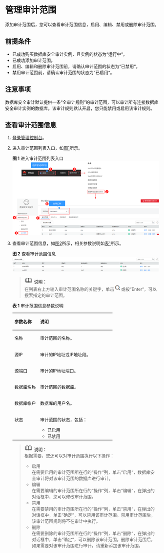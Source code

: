 # 管理审计范围<a name="ZH-CN_TOPIC_0146119883"></a>

添加审计范围后，您可以查看审计范围信息，启用、编辑、禁用或删除审计范围。

## 前提条件<a name="section070891116319"></a>

-   已成功购买数据库安全审计实例，且实例的状态为“运行中“。
-   已成功添加审计范围。
-   启用、编辑和删除审计范围前，请确认审计范围的状态为“已禁用“。
-   禁用审计范围前，请确认审计范围的状态为“已启用“。

## 注意事项<a name="section15689121410189"></a>

数据库安全审计默认提供一条“全审计规则“的审计范围，可以审计所有连接数据库安全审计实例的数据库。该审计规则默认开启，您只能禁用或启用该审计规则。

## 查看审计范围信息<a name="section2284236112613"></a>

1.  [登录管理控制台](https://console.huaweicloud.com/)。
2.  进入审计范围列表入口，如[图1](#zh-cn_topic_0144723368_fig4155162273613)所示。

    **图 1**  进入审计范围列表入口<a name="zh-cn_topic_0144723368_fig4155162273613"></a>  
    ![](figures/进入审计范围列表入口.png "进入审计范围列表入口")

3.  查看审计范围信息，如[图2](#fig17324536122612)所示，相关参数说明如[表1](#table964761214306)所示。

    **图 2**  查看审计范围信息<a name="fig17324536122612"></a>  
    ![](figures/查看审计范围信息.png "查看审计范围信息")

    >![](public_sys-resources/icon-note.gif) **说明：**   
    >在列表右上方输入审计范围名称的关键字，单击![](figures/搜索-60.png)或按“Enter“，可以搜索指定的审计范围。  

    **表 1**  审计范围信息参数说明

    <a name="table964761214306"></a>
    <table><thead align="left"><tr id="row1365581213011"><th class="cellrowborder" valign="top" width="25.629999999999995%" id="mcps1.2.3.1.1"><p id="p96584127304"><a name="p96584127304"></a><a name="p96584127304"></a>参数名称</p>
    </th>
    <th class="cellrowborder" valign="top" width="74.37%" id="mcps1.2.3.1.2"><p id="p18660171293013"><a name="p18660171293013"></a><a name="p18660171293013"></a>说明</p>
    </th>
    </tr>
    </thead>
    <tbody><tr id="row7664312163018"><td class="cellrowborder" valign="top" width="25.629999999999995%" headers="mcps1.2.3.1.1 "><p id="p56657123309"><a name="p56657123309"></a><a name="p56657123309"></a>名称</p>
    </td>
    <td class="cellrowborder" valign="top" width="74.37%" headers="mcps1.2.3.1.2 "><p id="p14669161217308"><a name="p14669161217308"></a><a name="p14669161217308"></a>审计范围的名称。</p>
    </td>
    </tr>
    <tr id="row18114121410321"><td class="cellrowborder" valign="top" width="25.629999999999995%" headers="mcps1.2.3.1.1 "><p id="p195041220123213"><a name="p195041220123213"></a><a name="p195041220123213"></a>源IP</p>
    </td>
    <td class="cellrowborder" valign="top" width="74.37%" headers="mcps1.2.3.1.2 "><p id="p5506192011323"><a name="p5506192011323"></a><a name="p5506192011323"></a>审计的IP地址或IP地址段。</p>
    </td>
    </tr>
    <tr id="row17352133015322"><td class="cellrowborder" valign="top" width="25.629999999999995%" headers="mcps1.2.3.1.1 "><p id="p7313193714329"><a name="p7313193714329"></a><a name="p7313193714329"></a>源端口</p>
    </td>
    <td class="cellrowborder" valign="top" width="74.37%" headers="mcps1.2.3.1.2 "><p id="p631613374329"><a name="p631613374329"></a><a name="p631613374329"></a>审计的IP地址端口。</p>
    </td>
    </tr>
    <tr id="row1167216126301"><td class="cellrowborder" valign="top" width="25.629999999999995%" headers="mcps1.2.3.1.1 "><p id="p126741912113015"><a name="p126741912113015"></a><a name="p126741912113015"></a>数据库名称</p>
    </td>
    <td class="cellrowborder" valign="top" width="74.37%" headers="mcps1.2.3.1.2 "><p id="p76771712113017"><a name="p76771712113017"></a><a name="p76771712113017"></a>审计范围的数据库。</p>
    </td>
    </tr>
    <tr id="row6679161203016"><td class="cellrowborder" valign="top" width="25.629999999999995%" headers="mcps1.2.3.1.1 "><p id="p16680121233020"><a name="p16680121233020"></a><a name="p16680121233020"></a>数据库帐户</p>
    </td>
    <td class="cellrowborder" valign="top" width="74.37%" headers="mcps1.2.3.1.2 "><p id="p12683121217306"><a name="p12683121217306"></a><a name="p12683121217306"></a>数据库的用户名。</p>
    </td>
    </tr>
    <tr id="row19685121213016"><td class="cellrowborder" valign="top" width="25.629999999999995%" headers="mcps1.2.3.1.1 "><p id="p968710125308"><a name="p968710125308"></a><a name="p968710125308"></a>状态</p>
    </td>
    <td class="cellrowborder" valign="top" width="74.37%" headers="mcps1.2.3.1.2 "><p id="p186901012163011"><a name="p186901012163011"></a><a name="p186901012163011"></a>审计范围的状态，包括：</p>
    <a name="ul118072149340"></a><a name="ul118072149340"></a><ul id="ul118072149340"><li>已启用</li><li>已禁用</li></ul>
    </td>
    </tr>
    </tbody>
    </table>

    >![](public_sys-resources/icon-note.gif) **说明：**   
    >根据需要，您还可以对审计范围执行以下操作：  
    >-   启用  
    >    在需要启用的审计范围所在行的“操作“列，单击“启用“，数据库安全审计将对该审计范围的数据库进行审计。  
    >-   编辑  
    >    在需要编辑的审计范围所在行的“操作“列，单击“编辑“，在弹出的对话框中，您可以修改审计范围。  
    >-   禁用  
    >    在需要禁用的审计范围所在行的“操作“列，单击“禁用“，在弹出的对话框中，单击“确定“，可以禁用该审计范围。禁用审计范围后，该审计范围规则将不在审计中执行。  
    >-   删除  
    >    在需要删除的审计范围所在行的“操作“列，单击“删除“，在弹出的对话框中，单击“确定“，可以删除该审计范围。删除审计范围后，如果需要对该审计范围进行审计，请重新添加该审计范围。  


